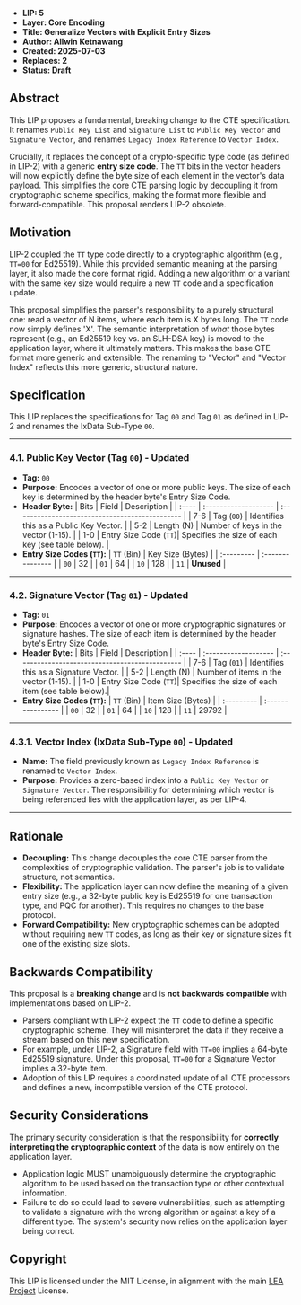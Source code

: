 * **LIP: 5**
* **Layer: Core Encoding**
* **Title: Generalize Vectors with Explicit Entry Sizes**
* **Author: Allwin Ketnawang**
* **Created: 2025-07-03**
* **Replaces: 2**
* **Status: Draft**

## Abstract

This LIP proposes a fundamental, breaking change to the CTE specification. It renames `Public Key List` and `Signature List` to `Public Key Vector` and `Signature Vector`, and renames `Legacy Index Reference` to `Vector Index`.

Crucially, it replaces the concept of a crypto-specific type code (as defined in LIP-2) with a generic **entry size code**. The `TT` bits in the vector headers will now explicitly define the byte size of each element in the vector's data payload. This simplifies the core CTE parsing logic by decoupling it from cryptographic scheme specifics, making the format more flexible and forward-compatible. This proposal renders LIP-2 obsolete.

## Motivation

LIP-2 coupled the `TT` type code directly to a cryptographic algorithm (e.g., `TT=00` for Ed25519). While this provided semantic meaning at the parsing layer, it also made the core format rigid. Adding a new algorithm or a variant with the same key size would require a new `TT` code and a specification update.

This proposal simplifies the parser's responsibility to a purely structural one: read a vector of N items, where each item is X bytes long. The `TT` code now simply defines 'X'. The semantic interpretation of *what* those bytes represent (e.g., an Ed25519 key vs. an SLH-DSA key) is moved to the application layer, where it ultimately matters. This makes the base CTE format more generic and extensible. The renaming to "Vector" and "Vector Index" reflects this more generic, structural nature.

## Specification

This LIP replaces the specifications for Tag `00` and Tag `01` as defined in LIP-2 and renames the IxData Sub-Type `00`.

---

### 4.1. Public Key Vector (Tag `00`) - Updated

*   **Tag:** `00`
*   **Purpose:** Encodes a vector of one or more public keys. The size of each key is determined by the header byte's Entry Size Code.
*   **Header Byte:**
    | Bits  | Field                | Description                                     |
    | :---- | :------------------- | :---------------------------------------------- |
    | 7-6   | Tag (`00`)           | Identifies this as a Public Key Vector.         |
    | 5-2   | Length (N)           | Number of keys in the vector (1-15).            |
    | 1-0   | Entry Size Code (`TT`)| Specifies the size of each key (see table below). |
*   **Entry Size Codes (`TT`):**
    | `TT` (Bin) | Key Size (Bytes) |
    | :--------- | :--------------- |
    | `00`       | 32               |
    | `01`       | 64               |
    | `10`       | 128              |
    | `11`       | **Unused**       |

---

### 4.2. Signature Vector (Tag `01`) - Updated

*   **Tag:** `01`
*   **Purpose:** Encodes a vector of one or more cryptographic signatures or signature hashes. The size of each item is determined by the header byte's Entry Size Code.
*   **Header Byte:**
    | Bits  | Field                | Description                                     |
    | :---- | :------------------- | :---------------------------------------------- |
    | 7-6   | Tag (`01`)           | Identifies this as a Signature Vector.          |
    | 5-2   | Length (N)           | Number of items in the vector (1-15).           |
    | 1-0   | Entry Size Code (`TT`)| Specifies the size of each item (see table below).|
*   **Entry Size Codes (`TT`):**
    | `TT` (Bin) | Item Size (Bytes) |
    | :--------- | :---------------- |
    | `00`       | 32                |
    | `01`       | 64                |
    | `10`       | 128               |
    | `11`       | 29792             |

---

### 4.3.1. Vector Index (IxData Sub-Type `00`) - Updated

*   **Name:** The field previously known as `Legacy Index Reference` is renamed to `Vector Index`.
*   **Purpose:** Provides a zero-based index into a `Public Key Vector` or `Signature Vector`. The responsibility for determining which vector is being referenced lies with the application layer, as per LIP-4.

---

## Rationale

*   **Decoupling:** This change decouples the core CTE parser from the complexities of cryptographic validation. The parser's job is to validate structure, not semantics.
*   **Flexibility:** The application layer can now define the meaning of a given entry size (e.g., a 32-byte public key is Ed25519 for one transaction type, and PQC for another). This requires no changes to the base protocol.
*   **Forward Compatibility:** New cryptographic schemes can be adopted without requiring new `TT` codes, as long as their key or signature sizes fit one of the existing size slots.

## Backwards Compatibility

This proposal is a **breaking change** and is **not backwards compatible** with implementations based on LIP-2.

*   Parsers compliant with LIP-2 expect the `TT` code to define a specific cryptographic scheme. They will misinterpret the data if they receive a stream based on this new specification.
*   For example, under LIP-2, a Signature field with `TT=00` implies a 64-byte Ed25519 signature. Under this proposal, `TT=00` for a Signature Vector implies a 32-byte item.
*   Adoption of this LIP requires a coordinated update of all CTE processors and defines a new, incompatible version of the CTE protocol.

## Security Considerations

The primary security consideration is that the responsibility for **correctly interpreting the cryptographic context** of the data is now entirely on the application layer.

*   Application logic MUST unambiguously determine the cryptographic algorithm to be used based on the transaction type or other contextual information.
*   Failure to do so could lead to severe vulnerabilities, such as attempting to validate a signature with the wrong algorithm or against a key of a different type. The system's security now relies on the application layer being correct.

## Copyright

This LIP is licensed under the MIT License, in alignment with the main [LEA Project](https://getlea.org) License.